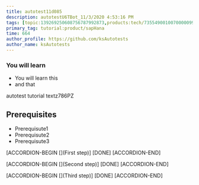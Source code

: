 ```yaml
---
title: autotest11d085
description: autotestU6TBot_11/3/2020 4:53:16 PM
tags: [topic:139269250608756787992873,products:tech/73554900100700000996,tutorial:experience/advanced]
primary_tag: tutorial:product/sapHana
time: 664
author_profile: https://github.com/ksAutotests
author_name: ksAutotests
---
```

### You will learn
- You will learn this
- and that

autotest tutorial textz786PZ

## Prerequisites
- Prerequisute1
- Prerequisute2
- Prerequisute3

[ACCORDION-BEGIN [](First step)]
[DONE]
[ACCORDION-END]

[ACCORDION-BEGIN [](Second step)]
[DONE]
[ACCORDION-END]

[ACCORDION-BEGIN [](Third step)]
[DONE]
[ACCORDION-END]


